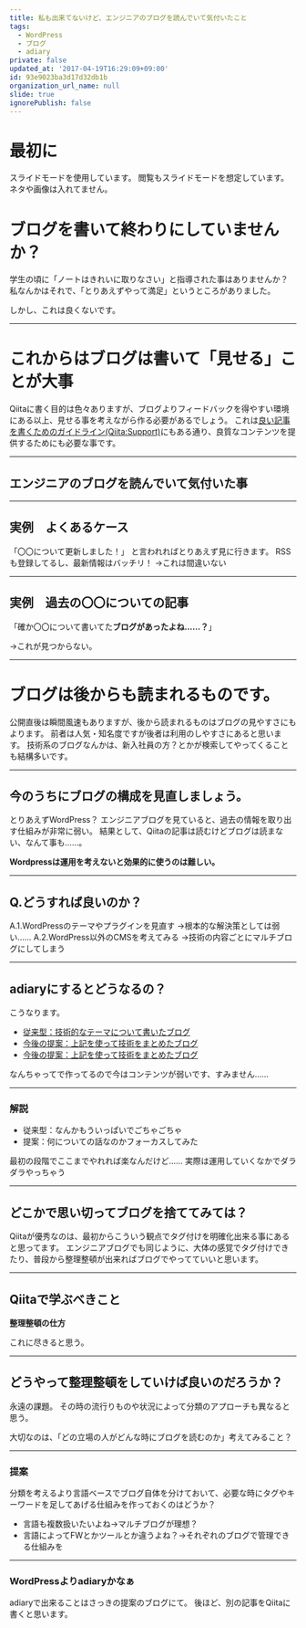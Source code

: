 ```yaml
---
title: 私も出来てないけど、エンジニアのブログを読んでいて気付いたこと
tags:
  - WordPress
  - ブログ
  - adiary
private: false
updated_at: '2017-04-19T16:29:09+09:00'
id: 93e9023ba3d17d32db1b
organization_url_name: null
slide: true
ignorePublish: false
---
```

# 最初に
スライドモードを使用しています。
閲覧もスライドモードを想定しています。
ネタや画像は入れてません。

# ブログを書いて終わりにしていませんか？
学生の頃に「ノートはきれいに取りなさい」と指導された事はありませんか？
私なんかはそれで、「とりあえずやって満足」というところがありました。

しかし、これは良くないです。

***

# これからはブログは書いて「見せる」ことが大事
Qiitaに書く目的は色々ありますが、ブログよりフィードバックを得やすい環境にある以上、見せる事を考えながら作る必要があるでしょう。
これは[良い記事を書くためのガイドライン(Qiita:Support)](http://help.qiita.com/ja/articles/qiita-article-guideline)にもある通り、良質なコンテンツを提供するためにも必要な事です。

***

## エンジニアのブログを読んでいて気付いた事

***

## 実例　よくあるケース

「〇〇について更新しました！」
と言われればとりあえず見に行きます。
RSSも登録してるし、最新情報はバッチリ！
→これは間違いない

***

## 実例　過去の〇〇についての記事

「確か〇〇について書いてた**ブログがあったよね……？**」

→これが見つからない。

***

# ブログは後からも読まれるものです。
公開直後は瞬間風速もありますが、後から読まれるものはブログの見やすさにもよります。
前者は人気・知名度ですが後者は利用のしやすさにあると思います。
技術系のブログなんかは、新入社員の方？とかが検索してやってくることも結構多いです。

***

## 今のうちにブログの構成を見直しましょう。

とりあえずWordPress？
エンジニアブログを見ていると、過去の情報を取り出す仕組みが非常に弱い。
結果として、Qiitaの記事は読むけどブログは読まない、なんて事も……。

**Wordpressは運用を考えないと効果的に使うのは難しい。**

***

## Q.どうすれば良いのか？
A.1.WordPressのテーマやプラグインを見直す
→根本的な解決策としては弱い……
A.2.WordPress以外のCMSを考えてみる
→技術の内容ごとにマルチブログにしてしまう

***

## adiaryにするとどうなるの？
こうなります。

- [従来型：技術的なテーマについて書いたブログ](http://field-city.xsrv.jp/nomura/iot/)
- [今後の提案：上記を使って技術をまとめたブログ](http://field-city.xsrv.jp/nomura/adiary/)
- [今後の提案：上記を使って技術をまとめたブログ](http://field-city.xsrv.jp/nomura//)

なんちゃってで作ってるので今はコンテンツが弱いです、すみません……

***

### 解説
- 従来型：なんかもういっぱいでごちゃごちゃ
- 提案：何についての話なのかフォーカスしてみた

最初の段階でここまでやれれば楽なんだけど……
実際は運用していくなかでダラダラやっちゃう

***

## どこかで思い切ってブログを捨ててみては？
Qiitaが優秀なのは、最初からこういう観点でタグ付けを明確化出来る事にあると思ってます。
エンジニアブログでも同じように、大体の感覚でタグ付けできたり、普段から整理整頓が出来ればブログでやってていいと思います。

***

## Qiitaで学ぶべきこと
**整理整頓の仕方**

これに尽きると思う。

***

## どうやって整理整頓をしていけば良いのだろうか？
永遠の課題。
その時の流行りものや状況によって分類のアプローチも異なると思う。

大切なのは、「どの立場の人がどんな時にブログを読むのか」考えてみること？

***

### 提案
分類を考えるより言語ベースでブログ自体を分けておいて、必要な時にタグやキーワードを足してあげる仕組みを作っておくのはどうか？

- 言語も複数扱いたいよね→マルチブログが理想？
- 言語によってFWとかツールとか違うよね？→それぞれのブログで管理できる仕組みを

***

### WordPressよりadiaryかなぁ
adiaryで出来ることはさっきの提案のブログにて。
後ほど、別の記事をQiitaに書くと思います。
